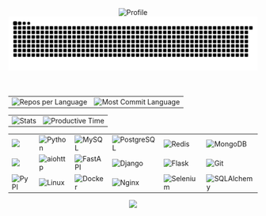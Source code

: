 <div align="center">
    <img src="http://github-profile-summary-cards.vercel.app/api/cards/profile-details?username=nessshon&theme=transparent" alt="Profile">
    <picture>
        <source media="(prefers-color-scheme: dark)" srcset="https://raw.githubusercontent.com/nessshon/nessshon/output/github-contribution-grid-snake-dark.svg" />
        <source media="(prefers-color-scheme: light)" srcset="https://raw.githubusercontent.com/nessshon/nessshon/output/github-contribution-grid-snake.svg" />
        <img alt="github contribution grid snake animation" src="https://raw.githubusercontent.com/nessshon/nessshon/output/github-contribution-grid-snake.svg" />
    </picture>
</div>
<br>
<br>
<div align="center">
    <td>
        <table>
            <tr>
                <td rowspan="2"><img src="http://github-profile-summary-cards.vercel.app/api/cards/repos-per-language?username=nessshon&theme=transparent" alt="Repos per Language"></td>
                <td rowspan="2"><img src="http://github-profile-summary-cards.vercel.app/api/cards/most-commit-language?username=nessshon&theme=transparent" alt="Most Commit Language"></td>
            </tr>
        </table>
        <table>
            <tr>
                <td rowspan="2"><img src="http://github-profile-summary-cards.vercel.app/api/cards/stats?username=nessshon&theme=transparent" alt="Stats"></td>
                <td rowspan="2"><img src="http://github-profile-summary-cards.vercel.app/api/cards/productive-time?username=nessshon&theme=transparent&utcOffset=5" alt="Productive Time"></td>
            </tr>
        </table>
    </td>
    <table>
        <tr>
            <td><img src="https://img.shields.io/badge/TON-grey?logo=TON&logoColor=40AEF0&style=for-the-badge&color=0D1117"/></td>
            <td><img src="https://img.shields.io/badge/Python-grey?logo=python&logoColor=3776AB&style=for-the-badge&color=0D1117" alt="Python"></td>
            <td><img src="https://img.shields.io/badge/MySQL-grey?logo=mysql&logoColor=4479A1&style=for-the-badge&color=0D1117" alt="MySQL"></td>
            <td><img src="https://img.shields.io/badge/PostgreSQL-grey?logo=postgresql&logoColor=336791&style=for-the-badge&color=0D1117" alt="PostgreSQL"></td>
            <td><img src="https://img.shields.io/badge/Redis-grey?logo=redis&logoColor=DC382D&style=for-the-badge&color=0D1117" alt="Redis"></td>
            <td><img src="https://img.shields.io/badge/MongoDB-grey?logo=mongodb&logoColor=47A248&style=for-the-badge&color=0D1117" alt="MongoDB"></td>
        </tr>
        <tr>
            <td><img src="https://img.shields.io/badge/Aiogram-grey?logo=telegram&style=for-the-badge&color=0D1117"></td>
            <td><img src="https://img.shields.io/badge/aiohttp-grey?logo=aiohttp&logoColor=3776AB&style=for-the-badge&color=0D1117" alt="aiohttp"></td>
            <td><img src="https://img.shields.io/badge/FastAPI-grey?logo=fastapi&logoColor=3776AB&style=for-the-badge&color=0D1117" alt="FastAPI"></td>
            <td><img src="https://img.shields.io/badge/Django-grey?logo=django&logoColor=092E20&style=for-the-badge&color=0D1117" alt="Django"></td>
            <td><img src="https://img.shields.io/badge/Flask-grey?logo=flask&logoColor=000000&style=for-the-badge&color=0D1117" alt="Flask"></td>
            <td><img src="https://img.shields.io/badge/Git-grey?logo=git&logoColor=F05032&style=for-the-badge&color=0D1117" alt="Git"></td>
        </tr>
        <tr>
            <td><img src="https://img.shields.io/badge/PyPI-grey?logo=python&logoColor=F05032&style=for-the-badge&color=0D1117" alt="PyPI"></td>
            <td><img src="https://img.shields.io/badge/Linux-grey?logo=linux&logoColor=FCC624&style=for-the-badge&color=0D1117" alt="Linux"></td>
            <td><img src="https://img.shields.io/badge/Docker-grey?logo=docker&logoColor=2496ED&style=for-the-badge&color=0D1117" alt="Docker"></td>
            <td><img src="https://img.shields.io/badge/Nginx-grey?logo=nginx&logoColor=009639&style=for-the-badge&color=0D1117" alt="Nginx"></td>
            <td><img src="https://img.shields.io/badge/Selenium-grey?logo=selenium&logoColor=43B02A&style=for-the-badge&color=0D1117" alt="Selenium"></td>
            <td><img src="https://img.shields.io/badge/SQLAlchemy-grey?logo=sqlalchemy&logoColor=3776AB&style=for-the-badge&color=0D1117" alt="SQLAlchemy"></td>
        </tr>
    </table>
    <img src="https://komarev.com/ghpvc/?username=nessshon&color=blue&style=for-the-badge"/>
</div>
